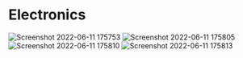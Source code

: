 # Electronics
![Screenshot 2022-06-11 175753](https://user-images.githubusercontent.com/81067208/173187968-5d1ca1ca-d148-44af-a151-cd809e855c4f.png)
![Screenshot 2022-06-11 175805](https://user-images.githubusercontent.com/81067208/173187969-62723164-71ba-4c00-b9b5-5f4a632c3e09.png)
![Screenshot 2022-06-11 175810](https://user-images.githubusercontent.com/81067208/173187970-625a2b8a-92ea-4fdb-b6fb-253e3d596925.png)
![Screenshot 2022-06-11 175813](https://user-images.githubusercontent.com/81067208/173187966-79ba0722-cbca-4cda-92b7-99efd4644178.png)
